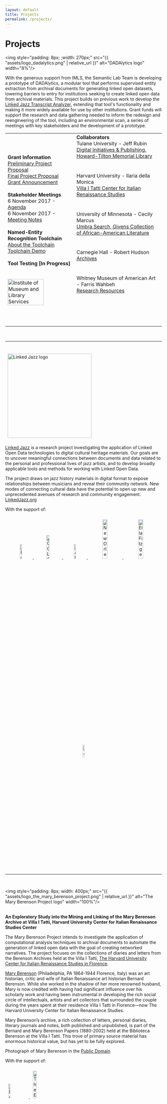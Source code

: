 ```yaml
---
layout: default
title: Projects
permalink: /projects/
---
```


<h1 class="page-heading">Projects</h1>

<img style="padding: 8px; ;width: 270px;" src="{{ "assets/logo_dadalytics.png" | relative_url }}" alt="DADAlytics logo" width="8%"/>

With the generous support from IMLS, the Semantic Lab Team is developing a prototype of DADAlytics, a modular tool that performs supervised entity extraction from archival documents for generating linked open datasets, lowering barriers to entry for institutions seeking to create linked open data from archival materials. This project builds on previous work to develop the [Linked Jazz Transcript Analyzer](https://linkedjazz.org/tools/transcript-analyzer/), extending that tool's functionality and making it more widely available for use by other institutions. Grant funds will support the research and data gathering needed to inform the redesign and reengineering of the tool, including an environmental scan, a series of meetings with key stakeholders and the development of a prototype.
<br/>
<table>
    <tr>
       <td colspan="1">
         <strong>Grant Information</strong><br/>
           <a href="https://www.imls.gov/sites/default/files/grants/lg-72-17-0179-17/proposals/lg-72-17-0179-17-preliminary-proposal.pdf" target="_blank">Preliminary Project Proposal</a><br/>
           <a href="https://www.imls.gov/sites/default/files/grants/lg-72-17-0179-17/proposals/lg-72-17-0179-17-full-proposal-documents.pdf" target="_blank">Final Project Proposal</a><br/>
           <a href="https://www.imls.gov/grants/awarded/lg-72-17-0179-17" target="_blank">Grant Announcement</a><br/><br/>
         <strong>Stakeholder Meetings</strong><br/>
           6 November 2017 - <a href="https://drive.google.com/open?id=1oxPVhEi1fP4p0QZF2LzG9p4fMRCK_H-G" target="_blank">Agenda</a><br/>
           6 November 2017 - <a href="https://drive.google.com/open?id=1qAvGaJI_uq8X0JA1sMkhKbyCKL-2VB3P" target="_blank">Meeting Notes</a><br/><br/>
         <strong>Named-Entity Recognition Toolchain</strong><br/>
           <a href="http://semlab.io/DADAlytics_ner_demo/" target="_blank">About the Toolchain</a><br/>
           <a href="http://semlab.io/DADAlytics-ner-demo/" target="_blank">Toolchain Demo</a><br/><br/>
         <strong>Tool Testing [In Progress]</strong><br/><br/>
           
<br/>
        <!---<div class="wrapper">--->
          <a href="https://www.imls.gov/" target="_blank">
            <img src="{{ "assets/logo_imls.png" | relative_url }}" alt="Institute of Museum and Library Services" width="75%"/>
          </a>
        <!---</div>--->   
          <br/>
       </td>
       <td colspan="2">
         <strong>Collaborators</strong><br/>
           Tulane University - Jeff Rubin<br/><a href="http://library.tulane.edu/about/directories/department/digital-initiatives-&-publishing" target="_blank">Digital Initiatives & Publishing, Howard-Tilton Memorial Library</a><br/>
           <hr style="height:8pt; visibility:hidden;" />
           Harvard University - Ilaria della Monica<br/><a href="http://itatti.harvard.edu/" target="_blank">Villa I Tatti Center for Italian Renaissance Studies</a><br/>
           <hr style="height:8pt; visibility:hidden;" />
           University of Minnesota - Cecily Marcus<br/><a href="https://www.umbrasearch.org/" target="_blank">Umbra Search, Givens Collection of African-American Literature</a><br/>
           <hr style="height:8pt; visibility:hidden;" />
           Carnegie Hall - Robert Hudson<br/><a href="https://www.carnegiehall.org/About/History/Archives" target="_blank">Archives</a><br/>
           <hr style="height:8pt; visibility:hidden;" />
           Whitney Museum of American Art - Farris Wahbeh<br/><a href="http://whitney.org/Collection/Research" target="_blank">Research Resources</a><br/>
<br/><br/><br/><br/><br/>
       </td>
    </tr>
</table>
<br/>

<hr/>
<br/>
<a href="https://linkedjazz.org/"><img style="padding: 8px; ;width: 270px;" src="{{ "assets/logo_linked_jazz_with_text.png" | relative_url }}" alt="Linked Jazz logo" width="8%"/></a>



[Linked Jazz](https://linkedjazz.org/) is a research project investigating the application of Linked Open Data technologies to digital cultural heritage materials. Our goals are to uncover meaningful connections between documents and data related to the personal and professional lives of jazz artists, and to develop broadly applicable tools and methods for working with Linked Open Data.

The project draws on jazz history materials in digital format to expose relationships between musicians and reveal their community network. New modes of connecting cultural data have the potential to open up new and unprecedented avenues of research and community engagement. [LinkedJazz.org](https://linkedjazz.org)

With the support of:
<div class="center-div" style="text-align: center;">
  <a href="http://www.pratt.edu/academics/information_and_library_sciences/">
    <img style="padding: 10px;" src="{{ "assets/logo_pratt.jpg" | relative_url }}" alt="Pratt Institute" width="11%" />
  </a>
  <a href="http://www.oclc.org/us/en/default.htm">
    <img style="padding: 10px;" src="{{ "assets/logo_oclc.png" | relative_url }}" alt="OCLC" width="14%" />
  </a>
  <a href="http://www.alise.org/">
    <img style="padding: 10px;" src="{{ "assets/logo_alise.jpg" | relative_url }}" alt="Alise" width="11%" />
  </a> 
  <a href="http://www.jazzandheritage.org/">
    <img style="padding: 10px;" src="{{ "assets/logo_new_orleans_jazz_&_heritage_festival_and_foundation.png" | relative_url }}" alt="New Orleans Jazz and Heritage Foundation" width="18%" />
  </a>
  <a href="http://www.ellafitzgeraldfoundation.org/">
    <img style="padding: 10px;" src="{{ "assets/logo_ella_fitzgerald_charitable_foundation.jpg" | relative_url }}" alt="Ella Fitzgerald Charitable Foundation" width="18%" />
  </a>
  <a href="https://www.jazzednet.org/">
    <img style="padding: 10px;" src="{{ "assets/logo_jazz_education_network.jpg" | relative_url }}" alt="Jazz Education Network" width="10%" />
  </a>
</div>

<hr/>
<br/>

<img style="padding: 8px; width: 400px;" src="{{ "assets/logo_the_mary_berenson_project.png" | relative_url }}" alt="The Mary Berenson Project logo" width="100%"/><br/><br/>

**An Exploratory Study into the Mining and LInking of the Mary Berenson Archive at Villa I Tatti, Harvard University Center for Italian Renaissance Studies Center**

The Mary Berenson Project intends to investigate the application of computational analysis techniques to archival documents to automate the generation of linked open data with the goal of creating networked narratives. The project focuses on the collections of diaries and letters from the Berenson Archives held at the Villa I Tatti, [The Harvard University Center for Italian Renaissance Studies in Florence](http://itatti.harvard.edu/).<br/>

[Mary Berenson](http://itatti.harvard.edu/mary-berenson) (Philadelphia, PA 1864-1944 Florence, Italy) was an art historian, critic and wife of Italian Renaissance art historian Bernard Berenson. While she worked in the shadow of her more renowned husband, Mary is now credited with having had significant influence over his scholarly work and having been instrumental in developing the rich social circle of intellectuals, artists and art collectors that surrounded the couple during the years spent at their residence Villa I Tatti in Florence—now The Harvard University Center for Italian Renaissance Studies. 

Mary Berenson’s archive, a rich collection of letters, personal diaries, literary journals and notes, both published and unpublished, is part of the Bernard and Mary Berenson Papers (1880-2002) held at the Biblioteca Berenson at the Villa I Tatti. This trove of primary source material has enormous historical value, but has yet to be fully explored. 

Photograph of Mary Berenson in the [Public Domain](https://commons.wikimedia.org/wiki/File:Mary_Berenson_(n%C3%A9e_Smith)_1885_from_NPG.jpg)

With the support of:
<div>
  <a href="http://www.pratt.edu/academics/information_and_library_sciences/">
    <img style="padding: 10px;" src="{{ "assets/logo_pratt_si.png" | relative_url }}" alt="Pratt Institute School of Information logo" width="11%" />
  </a>
  <a href="https://eadh.org/">
    <img style="padding: 10px;" src="{{ "assets/logo_eadh.png" | relative_url }}" alt="The Euopean Association for Digital Humanities logo" width="15%" />
  </a>
</div>
<br/>

<hr/>


<img style="padding: 4px; width: 475px;" src="{{ "assets/logo_drawings_of_the_florentine_painters_3.png" | relative_url }}" alt="Drawings of the Florentine Painters logo" width="100%"/>

**Florentine Renaissance Drawings: A Linked Catalogue for the Semantic Web**

[The Drawings of the Florentine Painters](http://florentinedrawings.itatti.harvard.edu/) is an online resource that allows users to simultaneously search through all three editions of art historian Bernard Berensen's seminal work "The Drawings of the Florentine Painters". This project is supported by a 2015  [Digital Resources Grant](http://itatti.harvard.edu/news/kress-foundation-gives-major-grant-%E2%80%9Cflorentine-renaissance-drawings%E2%80%9D-digital-project) awarded by the [Samuel H. Kress Foundation](http://www.kressfoundation.org/) to [Villa I Tatti, The Harvard University Center for Italian Renaissance Studies](http://itatti.harvard.edu/).<br/>

Principle investigators are Lukas Klic and Jonathan Nelson of Villa I Tatti. Design, methodology, technical advising, and project management by Matt Miller, Cristina Pattuelli, and Alexandra Provo. For further information, please see the [Background of The Project](http://florentinedrawings.itatti.harvard.edu/pages/background), [Full List of Contributors](http://florentinedrawings.itatti.harvard.edu/pages/credits), or the [2017 ARLIS/NA Review of "The Drawings of the Florentine Painters"](https://www.arlisna.org/publications/multimedia-technology-reviews/1229-the-drawings-of-the-florentine-painters). The entire [dataset](http://data.itatti.harvard.edu) is openly available in RDF for reuse under a [Creative Commons Attribution-ShareAlike](https://creativecommons.org/licenses/by-sa/4.0) license.

**Recent Publications:**<br/>
Klic, L., Nelson, J.K., Pattuelli, M. C., and Provo, A. (2018). Florentine Renaissance Drawings: A linked catalog for the Semantic Web. *Art Documentation*. (37)1, 33-43. DOI: [https://doi.org/10.1086/697276](https://doi.org/10.1086/697276).

Klic, L., Miller, M., Nelson, J., Pattuelli, M. C. and Provo, A. (2017). [The drawings of the Florentine painters:
From print catalog to Linked Open Data](http://journal.code4lib.org/articles/12902). *The Code4Lib Journal*, 38(October 2017).<br/>
<br/><br/>
  <div class="wrapper">
    <a href="http://itatti.harvard.edu/">
      <img src="{{ "assets/logo_i_tatti.png" | relative_url }}" alt="Villa I Tatti" width="20%"/>
    </a>
  </div>
<br/><br/>

